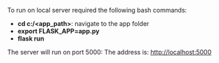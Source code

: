 To run on local server required the following bash commands:
- **cd c:/<app_path>**: navigate to the app folder
- **export FLASK_APP=app.py**
- **flask run**

The server will run on port 5000:
The address is: [http://localhost:5000](http://localhost:5000)
